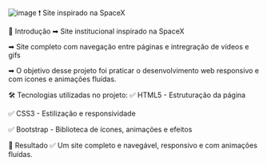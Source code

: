 ![image](https://github.com/user-attachments/assets/80393a43-51bd-4d3d-8317-d07eabf46ab5)
❗ Site inspirado na SpaceX

📑 Introdução
➡ Site institucional inspirado na SpaceX

➡ Site completo com navegação entre páginas e intregração de vídeos e gifs

➡ O objetivo desse projeto foi praticar o desenvolvimento web responsivo e com icones e animações fluídas.

🛠 Tecnologias utilizadas no projeto:
✅ HTML5 - Estruturação da página 

✅ CSS3 - Estilização e responsividade

✅ Bootstrap - Biblioteca de ícones, animações e efeitos 

🎯 Resultado
✅ Um site completo e navegável, responsivo e com animações fluídas.
